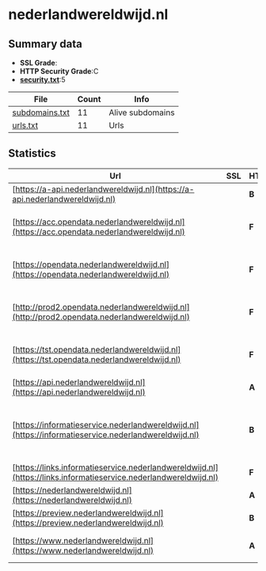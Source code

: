 

# nederlandwereldwijd.nl
## Summary data


 - **SSL Grade**:
 - **HTTP Security Grade**:C
 - **[security.txt](https://www.digitaleoverheid.nl/nieuws/standaard-security-txt-nu-verplicht-voor-overheid/)**:5


| File       | Count | Info |
|------------|-------|------|
|[subdomains.txt](/data/nederlandwereldwijd.nl/subdomains.txt)|11|Alive subdomains|
|[urls.txt](/data/nederlandwereldwijd.nl/urls.txt)|11|Urls|


## Statistics


| Url | SSL | HTTP | Server | Cookie | HSTS | CORS | CTO | CSP | XFO | XXP | RP |FP| Tech |Title |
|--------|-------|-------|------|------|------|------|------|------|------|------|------|------|------|------|
|[https://a-api.nederlandwereldwijd.nl](https://a-api.nederlandwereldwijd.nl)| | **B**|| |:white_check_mark: | | | | | | :white_check_mark: | |HSTS||
|[https://acc.opendata.nederlandwereldwijd.nl](https://acc.opendata.nederlandwereldwijd.nl)| | **F**|cloudflare|:white_check_mark: | | | | | :white_check_mark: | | :white_check_mark: | |Cloudflare Cloudflare Bot Management||
|[https://opendata.nederlandwereldwijd.nl](https://opendata.nederlandwereldwijd.nl)| | **F**|cloudflare|:white_check_mark: | | | | | | | :white_check_mark: | |Cloudflare Cloudflare Bot Management||
|[http://prod2.opendata.nederlandwereldwijd.nl](http://prod2.opendata.nederlandwereldwijd.nl)| | **F**|cloudflare| | | | | | | | :white_check_mark: | |Cloudflare Cloudflare Bot Management|301 Moved Perman...|
|[https://tst.opendata.nederlandwereldwijd.nl](https://tst.opendata.nederlandwereldwijd.nl)| | **F**|cloudflare|:white_check_mark: | | :warning:| | | :white_check_mark: | | :white_check_mark: | |Cloudflare Cloudflare Bot Management||
|[https://api.nederlandwereldwijd.nl](https://api.nederlandwereldwijd.nl)| | **A**|| |:white_check_mark: | | | :white_check_mark:| :white_check_mark: | | :white_check_mark: | |HSTS||
|[https://informatieservice.nederlandwereldwijd.nl](https://informatieservice.nederlandwereldwijd.nl)| | **B**|Microsoft-IIS/10.0|:white_check_mark: |:white_check_mark: | | |:warning: | :white_check_mark: | | :white_check_mark: | |Azure HSTS IIS:10.0 Microsoft ASP.NET Windows Server|Informatieservic...|
|[https://links.informatieservice.nederlandwereldwijd.nl](https://links.informatieservice.nederlandwereldwijd.nl)| | **F**|nginx| | | | | | | | :white_check_mark: | |Nginx|404 Not Found|
|[https://nederlandwereldwijd.nl](https://nederlandwereldwijd.nl)| | **A**|| |:white_check_mark: | | | :white_check_mark:| :white_check_mark: | | :white_check_mark: | |HSTS HTTP/3||
|[https://preview.nederlandwereldwijd.nl](https://preview.nederlandwereldwijd.nl)| | **B**|| |:white_check_mark: | | | | | | :white_check_mark: | |HSTS||
|[https://www.nederlandwereldwijd.nl](https://www.nederlandwereldwijd.nl)| | **A**|| |:white_check_mark: | | | :white_check_mark:| :white_check_mark: | | :white_check_mark: | |Bloomreach HSTS HTTP/3|Home | Nederland...|


